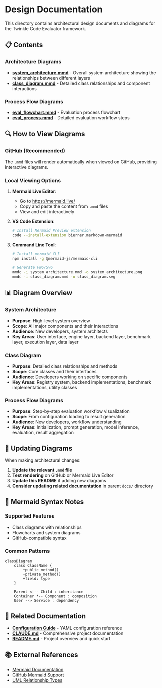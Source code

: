 # Design Documentation

This directory contains architectural design documents and diagrams for the Twinkle Code Evaluator framework.

## 📋 Contents

### Architecture Diagrams

- **[system_architecture.mmd](./system_architecture.mmd)** - Overall system architecture showing the relationships between different layers
- **[class_diagram.mmd](./class_diagram.mmd)** - Detailed class relationships and component interactions

### Process Flow Diagrams

- **[eval_flowchart.mmd](./eval_flowchart.mmd)** - Evaluation process flowchart
- **[eval_process.mmd](./eval_process.mmd)** - Detailed evaluation workflow steps

## 🔍 How to View Diagrams

### GitHub (Recommended)
The `.mmd` files will render automatically when viewed on GitHub, providing interactive diagrams.

### Local Viewing Options

1. **Mermaid Live Editor**:
   - Go to https://mermaid.live/
   - Copy and paste the content from `.mmd` files
   - View and edit interactively

2. **VS Code Extension**:
   ```bash
   # Install Mermaid Preview extension
   code --install-extension bierner.markdown-mermaid
   ```

3. **Command Line Tool**:
   ```bash
   # Install mermaid CLI
   npm install -g @mermaid-js/mermaid-cli
   
   # Generate PNG/SVG
   mmdc -i system_architecture.mmd -o system_architecture.png
   mmdc -i class_diagram.mmd -o class_diagram.svg
   ```

## 📊 Diagram Overview

### System Architecture
- **Purpose**: High-level system overview
- **Scope**: All major components and their interactions
- **Audience**: New developers, system architects
- **Key Areas**: User interface, engine layer, backend layer, benchmark layer, execution layer, data layer

### Class Diagram  
- **Purpose**: Detailed class relationships and methods
- **Scope**: Core classes and their interfaces
- **Audience**: Developers working on specific components
- **Key Areas**: Registry system, backend implementations, benchmark implementations, utility classes

### Process Flow Diagrams
- **Purpose**: Step-by-step evaluation workflow visualization
- **Scope**: From configuration loading to result generation
- **Audience**: New developers, workflow understanding
- **Key Areas**: Initialization, prompt generation, model inference, evaluation, result aggregation

## 🔄 Updating Diagrams

When making architectural changes:

1. **Update the relevant `.mmd` file**
2. **Test rendering** on GitHub or Mermaid Live Editor
3. **Update this README** if adding new diagrams
4. **Consider updating related documentation** in parent `docs/` directory

## 📝 Mermaid Syntax Notes

### Supported Features
- Class diagrams with relationships
- Flowcharts and system diagrams
- GitHub-compatible syntax

### Common Patterns
```mermaid
classDiagram
    class ClassName {
        +public_method()
        -private_method()
        +field: type
    }
    
    Parent <|-- Child : inheritance
    Container *-- Component : composition
    User --> Service : dependency
```

## 🔗 Related Documentation

- **[Configuration Guide](../configuration_guide.md)** - YAML configuration reference
- **[CLAUDE.md](../CLAUDE.md)** - Comprehensive project documentation
- **[README.md](../../README.md)** - Project overview and quick start

## 📚 External References

- [Mermaid Documentation](https://mermaid-js.github.io/mermaid/)
- [GitHub Mermaid Support](https://github.blog/2022-02-14-include-diagrams-markdown-files-mermaid/)
- [UML Relationship Types](https://www.uml-diagrams.org/association.html)